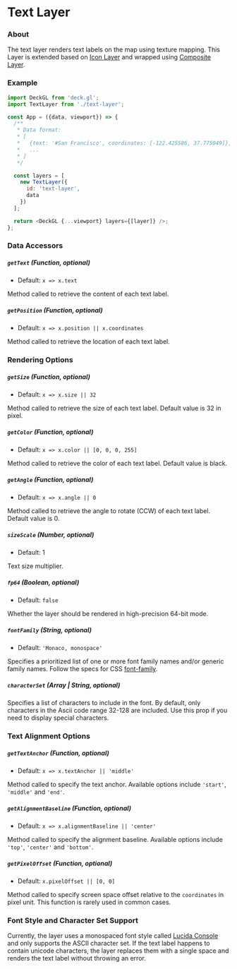 # Text Layer

### About

The text layer renders text labels on the map using texture mapping. This Layer is extended based on [Icon Layer](/docs/layers/icon-layer.md) and wrapped using [Composite Layer](/docs/api-reference/composite-layer.md).

### Example

```js
import DeckGL from 'deck.gl';
import TextLayer from './text-layer';

const App = ({data, viewport}) => {
  /**
   * Data format:
   * [
   *   {text: '#San Francisco', coordinates: [-122.425586, 37.775049]},
   *   ...
   * ]
   */

  const layers = [
    new TextLayer({
      id: 'text-layer',
      data
    })
  ];

  return <DeckGL {...viewport} layers={[layer]} />;
};
```

### Data Accessors

##### `getText` (Function, optional)

* Default: `x => x.text`

Method called to retrieve the content of each text label.

##### `getPosition` (Function, optional)

* Default: `x => x.position || x.coordinates`

Method called to retrieve the location of each text label.

### Rendering Options

##### `getSize` (Function, optional)

* Default: `x => x.size || 32`

Method called to retrieve the size of each text label. Default value is 32 in pixel.

##### `getColor` (Function, optional)

* Default: `x => x.color || [0, 0, 0, 255]`

Method called to retrieve the color of each text label. Default value is black.

##### `getAngle` (Function, optional)

* Default: `x => x.angle || 0`

Method called to retrieve the angle to rotate (CCW) of each text label. Default value is 0.

##### `sizeScale` (Number, optional)

* Default: 1

Text size multiplier.

##### `fp64` (Boolean, optional)

* Default: `false`

Whether the layer should be rendered in high-precision 64-bit mode.

##### `fontFamily` (String, optional)

* Default: `'Monaco, monospace'`

Specifies a prioritized list of one or more font family names and/or generic family names. Follow the specs for CSS [font-family](https://developer.mozilla.org/en-US/docs/Web/CSS/font-family).

##### `characterSet` (Array | String, optional)

Specifies a list of characters to include in the font. By default, only characters in the Ascii code range 32-128 are included. Use this prop if you need to display special characters.

### Text Alignment Options

##### `getTextAnchor` (Function, optional)

* Default: `x => x.textAnchor || 'middle'`

Method called to specify the text anchor. Available options include `'start'`, `'middle'` and `'end'`.

##### `getAlignmentBaseline` (Function, optional)

* Default: `x => x.alignmentBaseline || 'center'`

Method called to specify the alignment baseline. Available options include `'top'`, `'center'` and `'bottom'`.

##### `getPixelOffset` (Function, optional)

* Default: `x.pixelOffset || [0, 0]`

Method called to specify screen space offset relative to the `coordinates` in pixel unit. This function is rarely used in common cases.

### Font Style and Character Set Support

Currently, the layer uses a monospaced font style called [Lucida Console](https://en.wikipedia.org/wiki/Lucida#Lucida_Console) and only supports the ASCII character set. If the text label happens to contain unicode characters, the layer replaces them with a single space and renders the text label without throwing an error.
